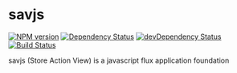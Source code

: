 # savjs

[![NPM version](https://badge.fury.io/js/savjs.png)](http://badge.fury.io/js/savjs)
[![Dependency Status](https://david-dm.org/savjs/savjs.png)](https://david-dm.org/savjs/savjs)
[![devDependency Status](https://david-dm.org/savjs/savjs/dev-status.png)](https://david-dm.org/savjs/savjs#info=devDependencies)
[![Build Status](https://travis-ci.org/savjs/savjs.svg?branch=master)](https://travis-ci.org/savjs/savjs)

savjs (Store Action View) is a javascript flux application foundation
